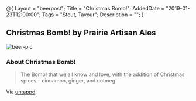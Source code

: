 @{ 
 Layout = "beerpost"; 
 Title = "Christmas Bomb!"; 
 AddedDate = "2019-01-23T12:00:00"; 
 Tags = "Stout, Tavour"; 
 Description = ""; 
 } 
 

## Christmas Bomb! by Prairie Artisan Ales

![beer-pic]

### About Christmas Bomb!

> The Bomb! that we all know and love, with the addition of Christmas spices – cinnamon, ginger, and nutmeg.

Via [untappd][untappd-url].

[untappd-url]: <https://untappd.com/b/prairie-artisan-ales-christmas-bomb/868841>
[beer-pic]: https://jasonpowley.com/assets/img/2019-01-23-christmas-bomb.jpeg "Christmas Bomb! by Prairie Artisan Ales"
